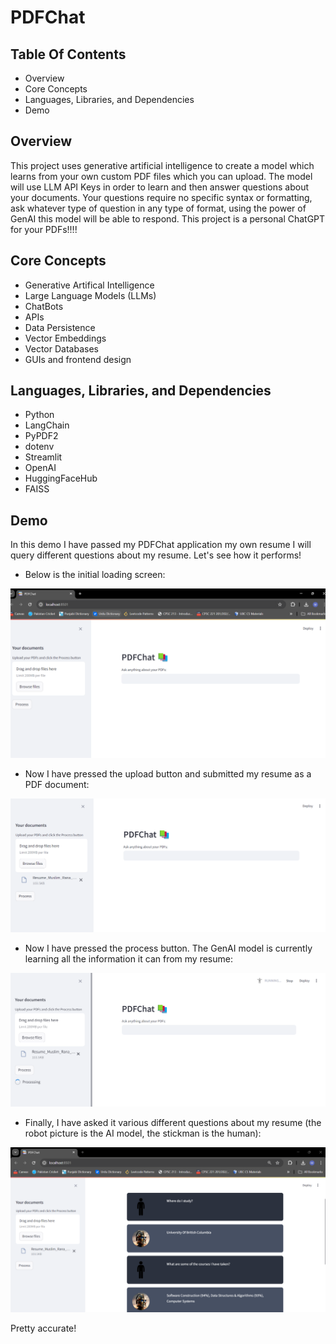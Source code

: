 # PDFChat

## Table Of Contents
- Overview
- Core Concepts
- Languages, Libraries, and Dependencies
- Demo


## Overview

This project uses generative artificial intelligence to create a model which learns from your own custom PDF files which you can upload. The model will use LLM API Keys in order to learn and then answer questions about your documents. Your questions require no specific syntax or formatting, ask whatever type of question in any type of format, using the power of GenAI this model will be able to respond. This project is a personal ChatGPT for your PDFs!!!!


## Core Concepts

- Generative Artifical Intelligence
- Large Language Models (LLMs)
- ChatBots
- APIs
- Data Persistence
- Vector Embeddings
- Vector Databases
- GUIs and frontend design

## Languages, Libraries, and Dependencies

- Python
- LangChain
- PyPDF2
- dotenv
- Streamlit
- OpenAI
- HuggingFaceHub
- FAISS

## Demo

In this demo I have passed my PDFChat application my own resume I will query different questions about my resume. Let's see how it performs!

- Below is the initial loading screen:

![alt text](image.png)

- Now I have pressed the upload button and submitted my resume as a PDF document:

![alt text](image-1.png)

- Now I have pressed the process button. The GenAI model is currently learning all the information it can from my resume:

![alt text](image-2.png)

- Finally, I have asked it various different questions about my resume (the robot picture is the AI model, the stickman is the human):

![alt text](image-3.png)

Pretty accurate!